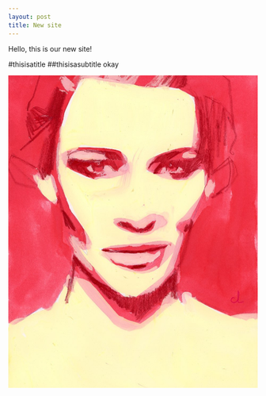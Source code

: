 ```yaml
---
layout: post
title: New site
---
```

Hello, this is our new site!

#thisisatitle
##thisisasubtitle
okay

![Awesome picture](/images/image.jpg)
